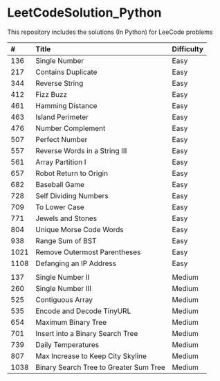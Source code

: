 # LeetCodeSolution_Python

This repository includes the solutions (In Python) for LeeCode problems 


| #  | Title | Difficulty|
| :--- | :--- | :--- |
| 136 | Single Number | Easy |
| 217 | Contains Duplicate  | Easy |
| 344 |  Reverse String  | Easy |
| 412 | Fizz Buzz | Easy |
| 461 | Hamming Distance | Easy |
| 463 | Island Perimeter  | Easy |
| 476  | Number Complement | Easy |
|  507  | Perfect Number | Easy |
| 557  | Reverse Words in a String III | Easy |
|  561 |  Array Partition I | Easy |
|  657  | Robot Return to Origin | Easy |
|  682 |  Baseball Game | Easy |
| 728   | Self Dividing Numbers | Easy |
| 709 | To Lower Case | Easy |
| 771 | Jewels and Stones | Easy |
| 804 | Unique Morse Code Words | Easy |
| 938  | Range Sum of BST | Easy |
| 1021  | Remove Outermost Parentheses | Easy |
| 1108  | Defanging an IP Address | Easy |
| | | 
| 137 | Single Number II | Medium |
| 260 | Single Number III | Medium |
|  525 | Contiguous Array | Medium |
|  535 | Encode and Decode TinyURL | Medium |
| 654 | Maximum Binary Tree | Medium |
|  701 |  Insert into a Binary Search Tree | Medium |
|  739|  Daily Temperatures  | Medium |
| 807  | Max Increase to Keep City Skyline  | Medium |
|  1038  | Binary Search Tree to Greater Sum Tree | Medium |
